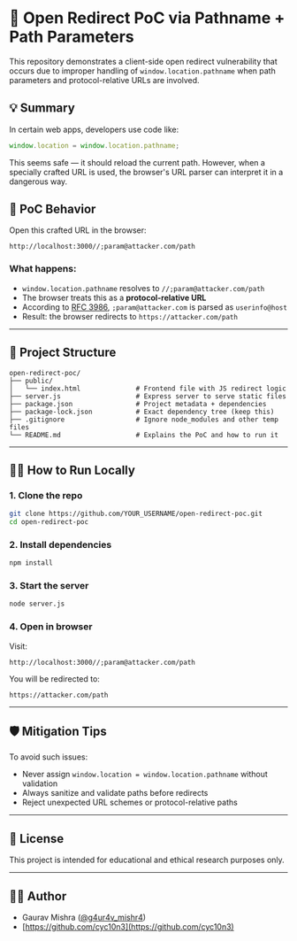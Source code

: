 # 🧪 Open Redirect PoC via Pathname + Path Parameters

This repository demonstrates a client-side open redirect vulnerability that occurs due to improper handling of `window.location.pathname` when path parameters and protocol-relative URLs are involved.

## 💡 Summary

In certain web apps, developers use code like:

```js
window.location = window.location.pathname;
```

This seems safe — it should reload the current path. However, when a specially crafted URL is used, the browser's URL parser can interpret it in a dangerous way.

## 🚨 PoC Behavior

Open this crafted URL in the browser:

```
http://localhost:3000//;param@attacker.com/path
```

### What happens:

- `window.location.pathname` resolves to `//;param@attacker.com/path`
- The browser treats this as a **protocol-relative URL**
- According to [RFC 3986](https://datatracker.ietf.org/doc/html/rfc3986), `;param@attacker.com` is parsed as `userinfo@host`
- Result: the browser redirects to `https://attacker.com/path`

---

## 📁 Project Structure

```
open-redirect-poc/
├── public/
│   └── index.html              # Frontend file with JS redirect logic
├── server.js                   # Express server to serve static files
├── package.json                # Project metadata + dependencies
├── package-lock.json           # Exact dependency tree (keep this)
├── .gitignore                  # Ignore node_modules and other temp files
└── README.md                   # Explains the PoC and how to run it
```

---

## 🧑‍💻 How to Run Locally

### 1. Clone the repo
```bash
git clone https://github.com/YOUR_USERNAME/open-redirect-poc.git
cd open-redirect-poc
```

### 2. Install dependencies
```bash
npm install
```

### 3. Start the server
```bash
node server.js
```

### 4. Open in browser
Visit:
```
http://localhost:3000//;param@attacker.com/path
```

You will be redirected to:
```
https://attacker.com/path
```

---

## 🛡️ Mitigation Tips

To avoid such issues:
- Never assign `window.location = window.location.pathname` without validation
- Always sanitize and validate paths before redirects
- Reject unexpected URL schemes or protocol-relative paths

---

## 📜 License

This project is intended for educational and ethical research purposes only.

---

## 🙋‍♂️ Author

- Gaurav Mishra ([@g4ur4v_mishr4](https://twitter.com/g4ur4v_mishr4))  
- [https://github.com/cyc10n3](https://github.com/cyc10n3)
